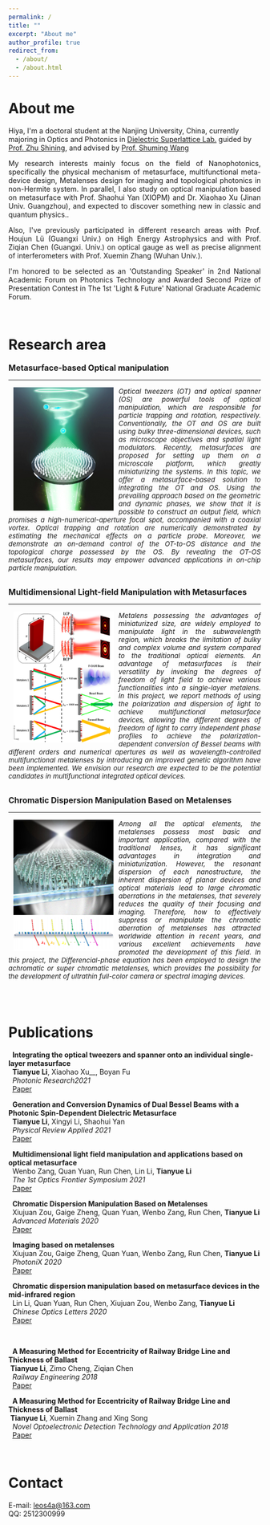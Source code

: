 ```yaml
---
permalink: /
title: ""
excerpt: "About me"
author_profile: true
redirect_from: 
  - /about/
  - /about.html
---
```


About me
======
Hiya, I'm a doctoral student at the Nanjing University, China, currently majoring in Optics and Photonics in [Dielectric Superlattice Lab.](http://slab.nju.edu.cn/)  guided by  [Prof. Zhu Shining](http://slab.nju.edu.cn/teamdetail.aspx?id=16), and advised by  [Prof. Shuming Wang](https://physics.nju.edu.cn/sz/gdkxx/20191105/i45277.html)


<p align = "justify">My research interests mainly focus on the field of Nanophotonics, specifically the physical mechanism of metasurface, multifunctional meta-device design, Metalenses design for imaging and topological photonics in non-Hermite system. In parallel, I also study on optical manipulation based on metasurface with Prof. Shaohui Yan (XIOPM) and Dr. Xiaohao Xu (Jinan Univ. Guangzhou), and expected to discover something new in classic and quantum physics..</p>

<p align = "justify">Also, I've previously participated in different research areas with Prof. Houjun Lü (Guangxi Univ.) on High Energy Astrophysics and with Prof. Ziqian Chen (Guangxi. Univ.) on optical gauge as well as precise alignment of interferometers with Prof. Xuemin Zhang (Wuhan Univ.).</p>

<p align = "justify">I'm honored to be selected as an 'Outstanding Speaker' in 2nd National Academic Forum on Photonics Technology and Awarded Second Prize of Presentation Contest in The 1st 'Light & Future' National Graduate Academic Forum.</p>

<!-- __Update: I will be joining Stanford University as a Ph.D. student in Fall 2021!__ -->

<br/>


Research area
======

<div>
<div style="font-size:12pt"><strong>Metasurface-based Optical manipulation</strong></div>
  <hr/>
</div>
<div style="font-size:10pt ;  font-style:italic">
 <img   width="200" align="left"  hspace= 10px src="../images/tianyue.png"/>
<p align = "justify">Optical tweezers (OT) and optical spanner (OS) are powerful tools of optical manipulation, which are responsible for particle trapping and rotation, respectively. Conventionally, the OT and OS are built using bulky three-dimensional devices, such as microscope objectives and spatial light modulators. Recently, metasurfaces are proposed for setting up them on a microscale platform, which greatly miniaturizing the systems. In this topic, we offer a metasurface-based solution to integrating the OT and OS. Using the prevailing approach based on the geometric and dynamic phases, we show that it is possible to construct an output field, which promises a high-numerical-aperture focal spot, accompanied with a coaxial vortex. Optical trapping and rotation are numerically demonstrated by estimating the mechanical effects on a particle probe. Moreover, we demonstrate an on-demand control of the OT-to-OS distance and the topological charge possessed by the OS. By revealing the OT-OS metasurfaces, our results may empower advanced applications in on-chip particle manipulation.</p>
  </div>


<br/>

<div>
<div style="font-size:12pt"><strong>Multidimensional Light-field Manipulation with Metasurfaces</strong></div>
  <hr/>
</div>
<div style="font-size:10pt ; font-style:italic">
 <img width="200" align="left"   hspace= 10px src="../images/manipulation.png"/>
<p align = "justify">Metalens possessing the advantages of miniaturized size, are widely employed to manipulate light in the subwavelength region, which breaks the limitation of bulky and complex volume and system compared to the traditional optical elements. An advantage of metasurfaces is their versatility by invoking the degrees of freedom of light field to achieve various functionalities into a single-layer metalens. In this project, we report methods of using the polarization and dispersion of light to achieve multifunctional metasurface devices, allowing the different degrees of freedom of light to carry independent phase profiles to achieve the polarization-dependent conversion of Bessel beams with different orders and numerical apertures as well as wavelength-controlled multifunctional metalenses by introducing an improved genetic algorithm have been implemented. We envision our research are expected to be the potential candidates in multifunctional integrated optical devices.</p>
  </div>

<br/>

<div>
<div style="font-size:12pt"><strong>Chromatic Dispersion Manipulation Based on Metalenses</strong></div>
  <hr>
</div>
<div style="font-size:10pt ;  font-style:italic">
 <img width="200" align="left"  hspace= 10px  src="../images/chromatic.png"/>
<p align = "justify">Among all the optical elements, the metalenses possess most basic and important application, compared with the traditional lenses, it has significant advantages in integration and miniaturization. However, the resonant dispersion of each nanostructure, the inherent dispersion of planar devices and optical materials lead to large chromatic aberrations in the metalenses, that severely reduces the quality of their focusing and imaging. Therefore, how to effectively suppress or manipulate the chromatic aberration of metalenses has attracted worldwide attention in recent years, and various excellent achievements have promoted the development of this field. In this project, the Differencial-phase equation has been employed to design the achromatic or super chromatic metalenses, which provides the possibility for the development of ultrathin full-color camera or spectral imaging devices.</p>
  </div>

<br/>

<br/>

Publications
======

<!-- <img width="175" align="left" src="../images/multigrid.jpg"/> -->

&nbsp; __Integrating the optical tweezers and spanner onto an individual single-layer metasurface__<br/>
&nbsp; __Tianyue Li__, Xiaohao Xu__, Boyan Fu <br/>
&nbsp;  *Photonic Research2021*<br/>
&nbsp; [Paper](https://www.osapublishing.org/prj/fulltext.cfm?uri=prj-9-6-1062&id=451401)<br/>



<!-- <img width="175" align="left" src="../images/rotation-teaser.jpg"/> -->

&nbsp; __Generation and Conversion Dynamics of Dual Bessel Beams with a Photonic Spin-Dependent Dielectric Metasurface__<br/>
&nbsp; __Tianyue Li__, Xingyi Li, Shaohui Yan <br/>
&nbsp;  *Physical Review Applied 2021*<br/>
&nbsp;  [Paper](https://journals.aps.org/prapplied/abstract/10.1103/PhysRevApplied.15.014059)<br/>



&nbsp; __Multidimensional light field manipulation and applications based on optical metasurface__<br/>
&nbsp; Wenbo Zang, Quan Yuan, Run Chen, Lin Li, __Tianyue Li__ <br/>
&nbsp;  *The 1st Optics Frontier Symposium 2021*<br/>
&nbsp;  [Paper](https://www.spiedigitallibrary.org/conference-proceedings-of-spie/11850/1185004/Multidimensional-light-field-manipulation-and-applications-based-on-optical-metasurface/10.1117/12.2598880.full?SSO=1)<br/>



&nbsp; __Chromatic Dispersion Manipulation Based on Metalenses__<br/>
&nbsp; Xiujuan Zou, Gaige Zheng, Quan Yuan, Wenbo Zang, Run Chen, __Tianyue Li__  <br/>
&nbsp;  *Advanced Materials 2020*<br/>
&nbsp;  [Paper](https://onlinelibrary.wiley.com/doi/abs/10.1002/adma.201904935)<br/>



&nbsp; __Imaging based on metalenses__<br/>
&nbsp; Xiujuan Zou, Gaige Zheng, Quan Yuan, Wenbo Zang, Run Chen, __Tianyue Li__  <br/>
&nbsp;  *PhotoniX 2020*<br/>
&nbsp;  [Paper](https://photonix.springeropen.com/articles/10.1186/s43074-020-00007-9)<br/>



&nbsp; __Chromatic dispersion manipulation based on metasurface devices in the mid-infrared region__<br/>
&nbsp; Lin Li, Quan Yuan, Run Chen, Xiujuan Zou, Wenbo Zang, __Tianyue Li__  <br/>
&nbsp;  *Chinese Optics Letters 2020*<br/>
&nbsp;  [Paper](https://www.osapublishing.org/col/abstract.cfm?uri=col-18-8-082401)<br/>

<br/>

&nbsp; __A Measuring Method for Eccentricity of Railway Bridge Line and Thickness of Ballast__<br/>
&nbsp;__Tianyue Li__, Zimo Cheng, Ziqian Chen <br/>
&nbsp;  *Railway Engineering 2018*<br/>
&nbsp;  [Paper](https://kns.cnki.net/kcms/detail/detail.aspx?dbcode=CJFD&dbname=CJFDLAST2018&filename=TDJZ201802033&v=TvLmcTPkPTg%25mmd2FMZcLjVmTylE2aYMijoVrKkpsbAzBMTdErjH%25mmd2BQAMvYVT%25mmd2FM2EvDwcM)<br/>


&nbsp; __A Measuring Method for Eccentricity of Railway Bridge Line and Thickness of Ballast__<br/>
&nbsp;__Tianyue Li__, Xuemin Zhang and Xing Song <br/>
&nbsp;  *Novel Optoelectronic Detection Technology and Application 2018*<br/>
&nbsp;  [Paper](https://www.spiedigitallibrary.org/conference-proceedings-of-spie/10697/106973L/Automatic-precise-alignment-of-Sagnac-interferometer/10.1117/12.2315428.short)<br/>

<br/>
<!-- <img width="175" align="left" src="https://ErisZhang.github.io/images/comp-dynamics-representative-image.jpg"/> -->



<!-- Industry Experience
======
<img width="90" align="left" src="../images/adobe-logo.png"/>

&nbsp; __Creative Intelligence Lab, Adobe Research__<br/>
&nbsp; Research Intern with Dr. [Danny Kaufman](http://dannykaufman.io/)<br/>
&nbsp; *<h style="color:rgb(150, 150, 150);font-size:16px">Project: Multi-Resolution Simulation</h> <br/>*
&nbsp; &nbsp; &nbsp; &nbsp; &nbsp; &nbsp; &nbsp; &nbsp; &nbsp; &nbsp; &nbsp; &nbsp; &nbsp;
&nbsp; &nbsp; &nbsp; &nbsp; &nbsp; &nbsp; &nbsp; &nbsp; &nbsp; &nbsp; &nbsp; &nbsp; &nbsp; &nbsp;
&nbsp; &nbsp; &nbsp; &nbsp; &nbsp; &nbsp; &nbsp; &nbsp; &nbsp; &nbsp; &nbsp; &nbsp; &nbsp;&nbsp; &nbsp; &nbsp; &nbsp; &nbsp; &nbsp; &nbsp; &nbsp; &nbsp; &nbsp; &nbsp; &nbsp;May 2021 - Aug. 2021<br/>
<br/>

<img width="90" align="left" src="../images/adobe-logo.png"/>

&nbsp; __Emerging Graphics Group, Adobe Research__<br/>
&nbsp; Research Intern with Dr. [Qi Sun](https://qisun.me/)<br/>
&nbsp; *<h style="color:rgb(150, 150, 150);font-size:16px">Project: Skin Modeling</h> <br/>*
&nbsp; &nbsp; &nbsp; &nbsp; &nbsp; &nbsp; &nbsp; &nbsp; &nbsp; &nbsp; &nbsp; &nbsp; &nbsp;
&nbsp; &nbsp; &nbsp; &nbsp; &nbsp; &nbsp; &nbsp; &nbsp; &nbsp; &nbsp; &nbsp; &nbsp; &nbsp; &nbsp;
&nbsp; &nbsp; &nbsp; &nbsp; &nbsp; &nbsp; &nbsp; &nbsp; &nbsp; &nbsp; &nbsp; &nbsp; &nbsp;&nbsp; &nbsp; &nbsp; &nbsp; &nbsp; &nbsp; &nbsp; &nbsp; &nbsp; &nbsp; &nbsp;June 2020 - Sept. 2020<br/>

<br/> -->

<!-- Teaching Experience
======
&#9679; __Teaching Assistant__, University of Toronto<br/>
&nbsp; &nbsp; [CSC419/2520 Geometry Processing](https://github.com/alecjacobson/geometry-processing-csc2520) with Prof. [Alec Jacobson](https://www.cs.toronto.edu/~jacobson/)
&nbsp; &nbsp; &nbsp; &nbsp; &nbsp; &nbsp; &nbsp; &nbsp; Sept. 2020 - Jan. 2021<br/>

<br/> -->

<!-- Selected Projects
======
<div>
<div style="font-size:12pt"><strong>Fast Support Reduction</strong></div>
</div>
<div style="font-size:10pt"> In layer-based 3D fabrication, supporting structures are fabricated
to support overhanging regions yet discarded later. Reducing supports
saves both time and material cost. In this project, we propose 
a real-time skinning-based method to slim down the
supporting structure while maintaining a detailed-preserved and semantically meaningful geometry.
We achieve this by optimizing a set of performance objectives and searching globally in
the subspace spanned by the joint handles. Artifacts e.g. self-intersection can be effectively avoided.
Our method is implemented via OpenGL shaders and has potential to be
employed as a structural prototyping tool that facilitates model design and fabrication. </div>
<img width="100%" src="../images/bb-bunny.jpg"/> -->



Contact
======
E-mail: leos4a@163.com
<br/>
QQ: 2512300999
